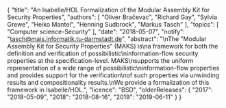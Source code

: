 {
    "title": "An Isabelle/HOL Formalization of the Modular Assembly Kit for Security Properties",
    "authors": [
        "Oliver Bračevac",
        "Richard Gay",
        "Sylvia Grewe",
        "Heiko Mantel",
        "Henning Sudbrock",
        "Markus Tasch"
    ],
    "topics": [
        "Computer science-Security"
    ],
    "date": "2018-05-07",
    "notify": "tasch@mais.informatik.tu-darmstadt.de",
    "abstract": "\nThe \"Modular Assembly Kit for Security Properties\" (MAKS) is\na framework for both the definition and verification of possibilistic\ninformation-flow security properties at the specification-level. MAKS\nsupports the uniform representation of a wide range of possibilistic\ninformation-flow properties and provides support for the verification\nof such properties via unwinding results and compositionality results.\nWe provide a formalization of this framework in Isabelle/HOL.",
    "licence": "BSD",
    "olderReleases": {
        "2017": "2018-05-09",
        "2018": "2018-08-16",
        "2019": "2019-06-11"
    }
}
